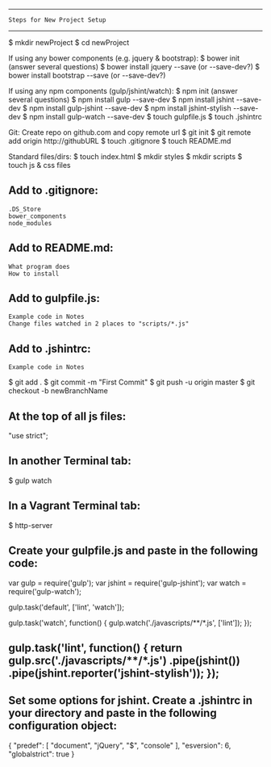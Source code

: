 -------------------------------
    Steps for New Project Setup
-------------------------------

$ mkdir newProject
$ cd newProject

If using any bower components (e.g. jquery & bootstrap):
    $ bower init    (answer several questions)
    $ bower install jquery --save (or --save-dev?)
    $ bower install bootstrap --save (or --save-dev?)

If using any npm components (gulp/jshint/watch):
    $ npm init    (answer several questions)
    $ npm install gulp --save-dev
    $ npm install jshint --save-dev
    $ npm install gulp-jshint --save-dev
    $ npm install jshint-stylish --save-dev
    $ npm install gulp-watch --save-dev
    $ touch gulpfile.js
    $ touch .jshintrc

Git:
    Create repo on github.com and copy remote url
    $ git init
    $ git remote add origin http://githubURL
    $ touch .gitignore
    $ touch README.md

Standard files/dirs:
    $ touch index.html
    $ mkdir styles
    $ mkdir scripts
    $ touch js & css files


Add to .gitignore:
------------------
    .DS_Store
    bower_components
    node_modules


Add to README.md:
-----------------
    What program does
    How to install


Add to gulpfile.js:
-------------------
    Example code in Notes
    Change files watched in 2 places to "scripts/*.js"

Add to .jshintrc:
-----------------
    Example code in Notes


$ git add .
$ git commit -m "First Commit"
$ git push -u origin master
$ git checkout -b newBranchName


At the top of all js files:
---------------------------
"use strict";

In another Terminal tab:
------------------------
$ gulp watch

In a Vagrant Terminal tab:
--------------------------
$ http-server

Create your gulpfile.js and paste in the following code:
--------------------------------------------------------
var gulp = require('gulp');
var jshint = require('gulp-jshint');
var watch = require('gulp-watch');

gulp.task('default', ['lint', 'watch']);

gulp.task('watch', function() {
 gulp.watch('./javascripts/**/*.js', ['lint']);
});


gulp.task('lint', function() {
 return gulp.src('./javascripts/**/*.js')
   .pipe(jshint())
   .pipe(jshint.reporter('jshint-stylish'));
});
--------------------------------------------------------


Set some options for jshint. Create a .jshintrc in your directory and paste in the following configuration object:
--------------------------------------------------------
{
 "predef": [ "document", "jQuery", "$", "console" ],
 "esversion": 6,
 "globalstrict": true
} 